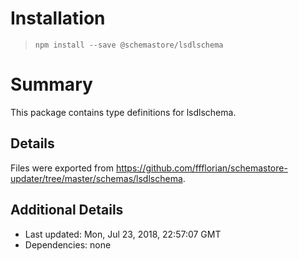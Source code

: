 # Installation
> `npm install --save @schemastore/lsdlschema`

# Summary
This package contains type definitions for lsdlschema.

## Details
Files were exported from https://github.com/ffflorian/schemastore-updater/tree/master/schemas/lsdlschema.

## Additional Details
* Last updated: Mon, Jul 23, 2018, 22:57:07 GMT
* Dependencies: none
